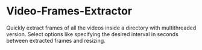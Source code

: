 # Video-Frames-Extractor

Quickly extract frames of all the videos inside a directory with multithreaded version. Select options like specifying the desired interval in seconds between extracted frames and resizing.
